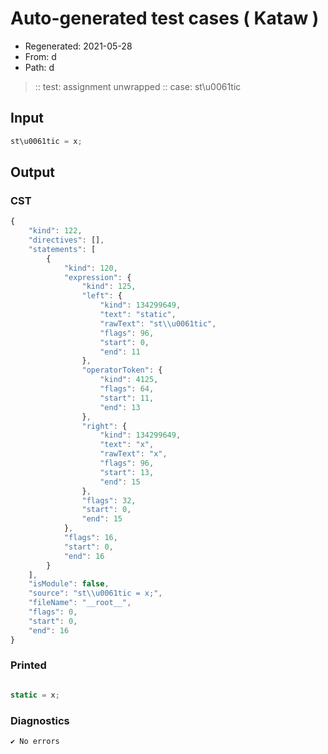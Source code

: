 # Auto-generated test cases ( Kataw )
- Regenerated: 2021-05-28
- From: d
- Path: d
> :: test: assignment unwrapped
> :: case: st\u0061tic
## Input

`````js
st\u0061tic = x;
`````
## Output

### CST

```javascript
{
    "kind": 122,
    "directives": [],
    "statements": [
        {
            "kind": 120,
            "expression": {
                "kind": 125,
                "left": {
                    "kind": 134299649,
                    "text": "static",
                    "rawText": "st\\u0061tic",
                    "flags": 96,
                    "start": 0,
                    "end": 11
                },
                "operatorToken": {
                    "kind": 4125,
                    "flags": 64,
                    "start": 11,
                    "end": 13
                },
                "right": {
                    "kind": 134299649,
                    "text": "x",
                    "rawText": "x",
                    "flags": 96,
                    "start": 13,
                    "end": 15
                },
                "flags": 32,
                "start": 0,
                "end": 15
            },
            "flags": 16,
            "start": 0,
            "end": 16
        }
    ],
    "isModule": false,
    "source": "st\\u0061tic = x;",
    "fileName": "__root__",
    "flags": 0,
    "start": 0,
    "end": 16
}
```

### Printed

```javascript

static = x;
```

### Diagnostics

```javascript
✔ No errors
```

